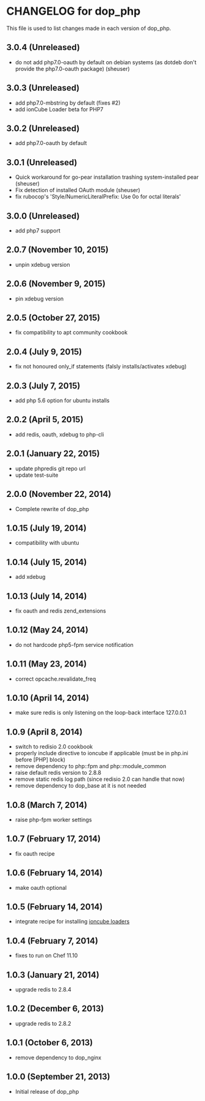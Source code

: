 # CHANGELOG for dop_php

This file is used to list changes made in each version of dop_php.

## 3.0.4 (Unreleased)

* do not add php7.0-oauth by default on debian systems (as dotdeb don't provide the php7.0-oauth package) (sheuser)

## 3.0.3 (Unreleased)

* add php7.0-mbstring by default (fixes #2)
* add ionCube Loader beta for PHP7

## 3.0.2 (Unreleased)

* add php7.0-oauth by default

## 3.0.1 (Unreleased)

* Quick workaround for go-pear installation trashing system-installed pear (sheuser)
* Fix detection of installed OAuth module (sheuser)
* fix rubocop's 'Style/NumericLiteralPrefix: Use 0o for octal literals'

## 3.0.0 (Unreleased)

* add php7 support

## 2.0.7 (November 10, 2015)

* unpin xdebug version

## 2.0.6 (November 9, 2015)

* pin xdebug version

## 2.0.5 (October 27, 2015)

* fix compatibility to apt community cookbook

## 2.0.4 (July 9, 2015)

* fix not honoured only_if statements (falsly installs/activates xdebug)

## 2.0.3 (July 7, 2015)

* add php 5.6 option for ubuntu installs

## 2.0.2 (April 5, 2015)

* add redis, oauth, xdebug to php-cli

## 2.0.1 (January 22, 2015)

* update phpredis git repo url
* update test-suite

## 2.0.0 (November 22, 2014)

* Complete rewrite of dop_php

## 1.0.15 (July 19, 2014)

* compatibility with ubuntu

## 1.0.14 (July 15, 2014)

* add xdebug

## 1.0.13 (July 14, 2014)

* fix oauth and redis zend_extensions

## 1.0.12 (May 24, 2014)

* do not hardcode php5-fpm service notification

## 1.0.11 (May 23, 2014)

* correct opcache.revalidate_freq

## 1.0.10 (April 14, 2014)

* make sure redis is only listening on the loop-back interface 127.0.0.1

## 1.0.9  (April 8, 2014)

* switch to redisio 2.0 cookbook
* properly include directive to ioncube if applicable (must be in php.ini before [PHP] block)
* remove dependency to php::fpm and php::module_common
* raise default redis version to 2.8.8
* remove static redis log path (since redisio 2.0 can handle that now)
* remove dependency to dop_base at it is not needed

## 1.0.8  (March 7, 2014)

* raise php-fpm worker settings

## 1.0.7  (February 17, 2014)

* fix oauth recipe

## 1.0.6  (February 14, 2014)

* make oauth optional

## 1.0.5  (February 14, 2014)

* integrate recipe for installing [ioncube loaders](http://www.ioncube.com/loaders.php)

## 1.0.4  (February 7, 2014)

* fixes to run on Chef 11.10

## 1.0.3  (January 21, 2014)

* upgrade redis to 2.8.4

## 1.0.2  (December 6, 2013)

* upgrade redis to 2.8.2

## 1.0.1  (October 6, 2013)

* remove dependency to dop_nginx

## 1.0.0  (September 21, 2013)

* Initial release of dop_php
